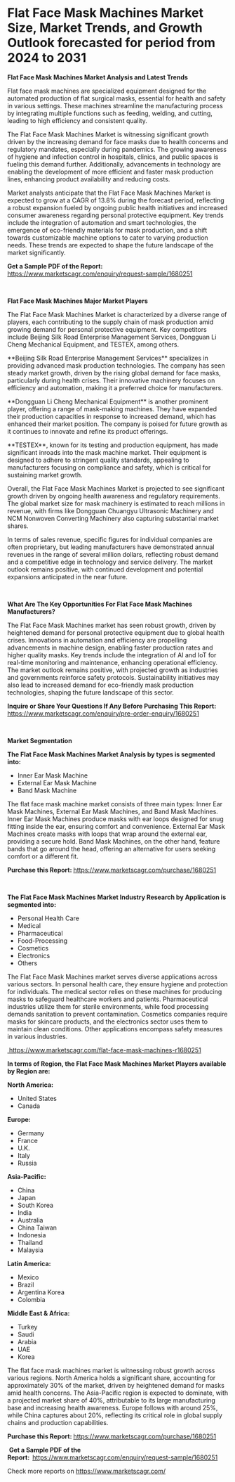 <p><h1>Flat Face Mask Machines Market Size, Market Trends, and Growth Outlook forecasted for period from 2024 to 2031</h1></p><p><strong>Flat Face Mask Machines Market Analysis and Latest Trends</strong></p>
<p><p>Flat face mask machines are specialized equipment designed for the automated production of flat surgical masks, essential for health and safety in various settings. These machines streamline the manufacturing process by integrating multiple functions such as feeding, welding, and cutting, leading to high efficiency and consistent quality.</p><p>The Flat Face Mask Machines Market is witnessing significant growth driven by the increasing demand for face masks due to health concerns and regulatory mandates, especially during pandemics. The growing awareness of hygiene and infection control in hospitals, clinics, and public spaces is fueling this demand further. Additionally, advancements in technology are enabling the development of more efficient and faster mask production lines, enhancing product availability and reducing costs.</p><p>Market analysts anticipate that the Flat Face Mask Machines Market is expected to grow at a CAGR of 13.8% during the forecast period, reflecting a robust expansion fueled by ongoing public health initiatives and increased consumer awareness regarding personal protective equipment. Key trends include the integration of automation and smart technologies, the emergence of eco-friendly materials for mask production, and a shift towards customizable machine options to cater to varying production needs. These trends are expected to shape the future landscape of the market significantly.</p></p>
<p><strong>Get a Sample PDF of the Report:&nbsp;</strong> <a href="https://www.marketscagr.com/enquiry/request-sample/1680251?utm_campaign=1166&utm_medium=2&utm_source=Github&utm_content=ia&utm_term=28122024&utm_id=flat-face-mask-machines">https://www.marketscagr.com/enquiry/request-sample/1680251</a></p>
<p>&nbsp;</p>
<p><strong>Flat Face Mask Machines Major Market Players</strong></p>
<p><p>The Flat Face Mask Machines Market is characterized by a diverse range of players, each contributing to the supply chain of mask production amid growing demand for personal protective equipment. Key competitors include Beijing Silk Road Enterprise Management Services, Dongguan Li Cheng Mechanical Equipment, and TESTEX, among others.</p><p>**Beijing Silk Road Enterprise Management Services** specializes in providing advanced mask production technologies. The company has seen steady market growth, driven by the rising global demand for face masks, particularly during health crises. Their innovative machinery focuses on efficiency and automation, making it a preferred choice for manufacturers.</p><p>**Dongguan Li Cheng Mechanical Equipment** is another prominent player, offering a range of mask-making machines. They have expanded their production capacities in response to increased demand, which has enhanced their market position. The company is poised for future growth as it continues to innovate and refine its product offerings.</p><p>**TESTEX**, known for its testing and production equipment, has made significant inroads into the mask machine market. Their equipment is designed to adhere to stringent quality standards, appealing to manufacturers focusing on compliance and safety, which is critical for sustaining market growth.</p><p>Overall, the Flat Face Mask Machines Market is projected to see significant growth driven by ongoing health awareness and regulatory requirements. The global market size for mask machinery is estimated to reach millions in revenue, with firms like Dongguan Chuangyu Ultrasonic Machinery and NCM Nonwoven Converting Machinery also capturing substantial market shares.</p><p>In terms of sales revenue, specific figures for individual companies are often proprietary, but leading manufacturers have demonstrated annual revenues in the range of several million dollars, reflecting robust demand and a competitive edge in technology and service delivery. The market outlook remains positive, with continued development and potential expansions anticipated in the near future.</p></p>
<p>&nbsp;</p>
<p><strong>What Are The Key Opportunities For Flat Face Mask Machines Manufacturers?</strong></p>
<p><p>The Flat Face Mask Machines market has seen robust growth, driven by heightened demand for personal protective equipment due to global health crises. Innovations in automation and efficiency are propelling advancements in machine design, enabling faster production rates and higher quality masks. Key trends include the integration of AI and IoT for real-time monitoring and maintenance, enhancing operational efficiency. The market outlook remains positive, with projected growth as industries and governments reinforce safety protocols. Sustainability initiatives may also lead to increased demand for eco-friendly mask production technologies, shaping the future landscape of this sector.</p></p>
<p><strong>Inquire or Share Your Questions If Any Before Purchasing This Report:</strong> <a href="https://www.marketscagr.com/enquiry/pre-order-enquiry/1680251?utm_campaign=1166&utm_medium=2&utm_source=Github&utm_content=ia&utm_term=28122024&utm_id=flat-face-mask-machines">https://www.marketscagr.com/enquiry/pre-order-enquiry/1680251</a></p>
<p>&nbsp;</p>
<p><strong>Market Segmentation</strong></p>
<p><strong>The Flat Face Mask Machines Market Analysis by types is segmented into:</strong></p>
<p><ul><li>Inner Ear Mask Machine</li><li>External Ear Mask Machine</li><li>Band Mask Machine</li></ul></p>
<p><p>The flat face mask machine market consists of three main types: Inner Ear Mask Machines, External Ear Mask Machines, and Band Mask Machines. Inner Ear Mask Machines produce masks with ear loops designed for snug fitting inside the ear, ensuring comfort and convenience. External Ear Mask Machines create masks with loops that wrap around the external ear, providing a secure hold. Band Mask Machines, on the other hand, feature bands that go around the head, offering an alternative for users seeking comfort or a different fit.</p></p>
<p><strong>Purchase this Report:&nbsp;</strong><a href="https://www.marketscagr.com/purchase/1680251?utm_campaign=1166&utm_medium=2&utm_source=Github&utm_content=ia&utm_term=28122024&utm_id=flat-face-mask-machines">https://www.marketscagr.com/purchase/1680251</a></p>
<p>&nbsp;</p>
<p><strong>The Flat Face Mask Machines Market Industry Research by Application is segmented into:</strong></p>
<p><ul><li>Personal Health Care</li><li>Medical</li><li>Pharmaceutical</li><li>Food-Processing</li><li>Cosmetics</li><li>Electronics</li><li>Others</li></ul></p>
<p><p>The Flat Face Mask Machines market serves diverse applications across various sectors. In personal health care, they ensure hygiene and protection for individuals. The medical sector relies on these machines for producing masks to safeguard healthcare workers and patients. Pharmaceutical industries utilize them for sterile environments, while food processing demands sanitation to prevent contamination. Cosmetics companies require masks for skincare products, and the electronics sector uses them to maintain clean conditions. Other applications encompass safety measures in various industries.</p></p>
<p><a href="https://www.marketscagr.com/flat-face-mask-machines-r1680251?utm_campaign=1166&utm_medium=2&utm_source=Github&utm_content=ia&utm_term=28122024&utm_id=flat-face-mask-machines">&nbsp;https://www.marketscagr.com/flat-face-mask-machines-r1680251</a></p>
<p><strong>In terms of Region, the Flat Face Mask Machines Market Players available by Region are:</strong></p>
<p>
    <p> <strong> North America: </strong>
        <ul>
            <li>United States</li>
            <li>Canada</li>
        </ul>
        </p> 
    <p> <strong> Europe: </strong>
        <ul>
            <li>Germany</li>
            <li>France</li>
            <li>U.K.</li>
            <li>Italy</li>
            <li>Russia</li>
        </ul>
        </p> 
    <p> <strong> Asia-Pacific: </strong>
        <ul>
            <li>China</li>
            <li>Japan</li>
            <li>South Korea</li>
            <li>India</li>
            <li>Australia</li>
            <li>China Taiwan</li>
            <li>Indonesia</li>
            <li>Thailand</li>
            <li>Malaysia</li>
        </ul>
        </p> 
    <p> <strong> Latin America: </strong>
        <ul>
            <li>Mexico</li>
            <li>Brazil</li>
            <li>Argentina Korea</li>
            <li>Colombia</li>
        </ul>
        </p> 
    <p> <strong> Middle East & Africa: </strong>
        <ul>
            <li>Turkey</li>
            <li>Saudi</li>
            <li>Arabia</li>
            <li>UAE</li>
            <li>Korea</li>
        </ul>
    </p>
    </p>
<p><p>The flat face mask machines market is witnessing robust growth across various regions. North America holds a significant share, accounting for approximately 30% of the market, driven by heightened demand for masks amid health concerns. The Asia-Pacific region is expected to dominate, with a projected market share of 40%, attributable to its large manufacturing base and increasing health awareness. Europe follows with around 25%, while China captures about 20%, reflecting its critical role in global supply chains and production capabilities.</p></p>
<p><strong>Purchase this Report: </strong><a href="https://www.marketscagr.com/purchase/1680251?utm_campaign=1166&utm_medium=2&utm_source=Github&utm_content=ia&utm_term=28122024&utm_id=flat-face-mask-machines">https://www.marketscagr.com/purchase/1680251</a></p>
<p>&nbsp;<strong>Get a Sample PDF of the Report:&nbsp;&nbsp;</strong><a href="https://www.marketscagr.com/enquiry/request-sample/1680251?utm_campaign=1166&utm_medium=2&utm_source=Github&utm_content=ia&utm_term=28122024&utm_id=flat-face-mask-machines">https://www.marketscagr.com/enquiry/request-sample/1680251</a></p>
<p><strong></strong></p>
<p>Check more reports on <a href="https://www.marketscagr.com/?utm_campaign=1166&utm_medium=2&utm_source=Github&utm_content=ia&utm_term=28122024&utm_id=flat-face-mask-machines">https://www.marketscagr.com/</a></p>